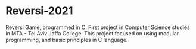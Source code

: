 # Reversi-2021
Reversi Game, programmed in C.
First project in Computer Science studies in MTA - Tel Aviv Jaffa College.
This project focused on using modular programming, and basic principles in C language.
